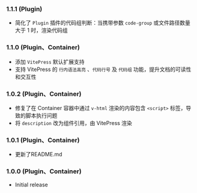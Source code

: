 ### 1.1.1 (Plugin)

- 简化了 `Plugin` 插件的代码组判断：当携带参数 `code-group` 或文件路径数量大于 1 时，渲染代码组

### 1.1.0 (Plugin、Container)

- 添加 `VitePress` 默认扩展支持
- 支持 VitePress 的 `行内语法高亮` 、`代码行号` 及 `代码组` 功能，提升文档的可读性和交互性

### 1.0.2 (Plugin、Container)

- 修复了在 Container 容器中通过 `v-html` 渲染的内容包含 `<script>` 标签，导致的脚本执行问题
- 将 `description` 改为组件引用，由 VitePress 渲染

### 1.0.1 (Plugin、Container)

- 更新了README.md

### 1.0.0 (Plugin、Container)

- Initial release
